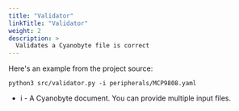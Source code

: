 ```yaml
---
title: "Validator"
linkTitle: "Validator"
weight: 2
description: >
  Validates a Cyanobyte file is correct
---
```


Here's an example from the project source:

`python3 src/validator.py -i peripherals/MCP9808.yaml`

- i - A Cyanobyte document. You can provide multiple input files.